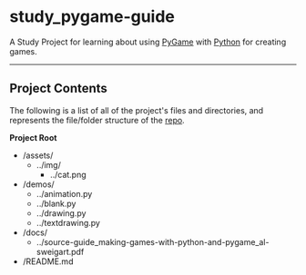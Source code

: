# study_pygame-guide
A Study Project for learning about using [PyGame][1] with [Python][2] for creating games.

---

## Project Contents
The following is a list of all of the project's files and directories, and represents the file/folder structure of the [repo][3].

__Project Root__
- /assets/
    + ../img/
        * ../cat.png
- /demos/
    + ../animation.py
    + ../blank.py
    + ../drawing.py
    + ../textdrawing.py
- /docs/
    + ../source-guide_making-games-with-python-and-pygame_al-sweigart.pdf
- /README.md

[1]: https://pygame.org/
[2]: https://www.python.org/
[3]: https://github.com/anirath/mongoose-hunter
